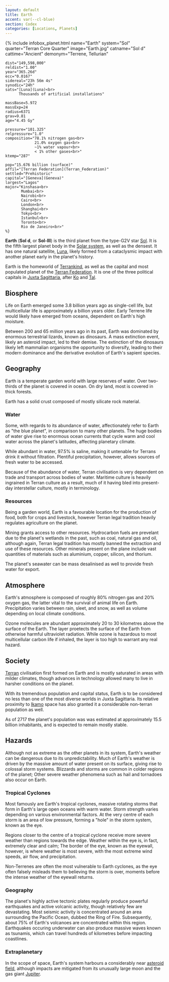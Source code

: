 ```yaml
---
layout: default
title: Earth
accent: var(--cl-blue)
section: Codex
categories: [Locations, Planets]
---
```

{% include infobox_planet.html
    name="Earth"
    system="Sol" 
    quarter="Terran Core Quarter"
    image="Earth.jpg"
    catname="Sol d"
    cattime="Ancient"
    demonym="Terrene, Tellurian"

    dist="149,598,000" 
    reldist="1.00"
    year="365.26d"
    ecc="0.0167"
    sidereal="23h 56m 4s"
    synodic="24h"
    sats="[Luna](Luna)<br>
          Thousands of artificial installations"

    massBase=5.972
    massExp=24
    radius=6371
    grav=9.81
    age="4.45 Gy"

    pressure="101.325"
    relpressure="1.0"
    composition="78.1% nitrogen gas<br>
                 21.0% oxygen gas<br>
                 ~1% water vapour<br>
                 < 1% other gases<br>"
    ktemp="287"

    pop="15.676 billion (surface)"
    affil="[Terran Federation](Terran_Federation)"
    settled="Prehistoric"
    capital="[Geneva](Geneva)"
    largest="Lagos"
    major="Kinshasa<br>
           Mumbai<br>
           Nairobi<br>
           Cairo<br>
           London<br>
           Shanghai<br>
           Tokyo<br>
           Istanbul<br>
           Toronto<br>
           Rio de Janeiro<br>"
    %}

**Earth** (**Sol d**, or **Sol-III**) is the third planet from the type-G2V star [Sol](Sol).
It is the fifth largest planet body in the [Solar system](Solar_system), as well as the
densest. It has one natural satellite, [Luna](Luna), likely formed from a cataclysmic impact
with another planet early in the planet's history.

Earth is the homeworld of [Terrankind](Terrankind), as well as the capital and most populated
planet of the [Terran Federation](Terran_Federation). It is one of the three political capitals
in [Juxta Sagittaria](Juxta_Sagittaria), after [Ko](Ko) and [Tal](Tal).

## Biosphere
Life on Earth emerged some 3.8 billion years ago as single-cell life, but multicellular life is
approximately a billion years older. Early Terrene life would likely have emerged from oceans,
dependent on Earth's high moisture.

Between 200 and 65 million years ago in its past, Earth was dominated by enormous terrestrial
lizards, known as dinosaurs. A mass extinction event, likely an asteroid impact, led to their
demise. The extinction of the dinosaurs likely left mammalian organisms the opportunity to
diversify, leading to their modern dominance and the derivative evolution of Earth's sapient
species. 

## Geography
Earth is a temperate garden world with large reserves of water. Over two-thirds of the planet is
covered in ocean. On dry land, most is covered in thick forests.

Earth has a solid crust composed of mostly silicate rock material.

### Water
Some, with regards to its abundance of water, affectionately refer to Earth as "the blue planet", in
comparison to many other planets. The huge bodies of water give rise to enormous ocean currents that
cycle warm and cool water across the planet's latitudes, affecting planetary climate.

While abundant in water, 97.5% is saline, making it untenable for Terrans drink it without
filtration. Plentiful precipitation, however, allows sources of fresh water to be accessed.

Because of the abundance of water, Terran civilisation is very dependent on trade and transport
across bodies of water. Maritime culture is heavily ingrained in Terran culture as a result, much
of it having bled into present-day interstellar culture, mostly in terminology.

### Resources
Being a garden world, Earth is a favourable location for the production of food, both for crops and
livestock, however Terran legal tradition heavily regulates agriculture on the planet.

Mining grants access to other resources. Hydrocarbon fuels are prevelant due to the planet's
wetlands in the past, such as coal, natural gas and oil, although again, Terran legal tradition has
mostly banned the extraction and use of these resources. Other minerals present on the plane
include vast quantities of materials such as aluminium, copper, silicon, and thorium.

The planet's seawater can be mass desalinised as well to provide fresh water for export.

## Atmosphere
Earth's atmosphere is composed of roughly 80% nitrogen gas and 20% oxygen gas, the latter vital to
the survival of animal life on Earth. Precipitation varies between rain, sleet, and snow, as well
as volume depending on local climate conditions.

Ozone molecules are abundant approximately 20 to 30 kilometres above the surface of the Earth. The
layer proetects the surface of the Earth from otherwise harmful ultraviolet radiation. While ozone
is hazardous to most multicellular carbon life if inhaled, the layer is too high to warrant any real
hazard.

## Society
[Terran](Terran) civilisation first formed on Earth and is mostly saturated in areas with
milder climates, though advances in technology allowed many to live in harsher conditions on the
planet.

With its tremendous population and capital status, Earth is to be considered no less than one of the
most diverse worlds in Juxta Sagittaria. Its relative proximity to [Ikamo](Ikamo_Federation) space
has also granted it a considerable non-terran population as well.

As of 2717 the planet's population was was estimated at approximately 15.5 billion inhabitants, and
is expected to remain mostly stable.

## Hazards
Although not as extreme as the other planets in its system, Earth's weather can be dangerous due to
its unpredictability. Much of Earth's weather is driven by the massive amount of water present on
its surface, giving rise to colossal storm systems. Blizzards and storms are common in colder
regions of the planet; Other severe weather phenomena such as hail and tornadoes also occur on
Earth. 

### Tropical Cyclones
Most famously are Earth's tropical cyclones, massive rotating storms that form in Earth's large open
oceans with warm water. Storm strength varies depending on various environmental factors. At the
very centre of each storm is an area of low pressure, forming a "hole" in the storm system, known as
the eye.

Regions closer to the centre of a tropical cyclone receive more severe weather than regions towards
the edge. Weather within the eye is, in fact, extremely clear and calm; The border of the eye, known
as the eyewall, however, is where weather is most severe, with the most extreme wind speeds, air
flow, and precipitation.

Non-Terrenes are often the most vulnerable to Earth cyclones, as the eye often falsely misleads them
to believing the storm is over, moments before the intense weather of the eyewall returns.

### Geography
The planet's highly active tectonic plates regularly produce powerful earthquakes and active
volcanic activity, though relatively few are devastating. Most seismic activity is concentrated
around an area surrounding the Pacific Ocean, dubbed the Ring of Fire. Subsequently, about 75% of
Earth's volcanoes are concentrated within this region. Earthquakes occuring underwater can also
produce massive waves known as tsunamis, which can travel hundreds of kilometres before impacting
coastlines.

### Extraplanetary
In the scope of space, Earth's system harbours a considerably near
[asteroid field](Solar_Asteroid_Belt), although impacts are mitigated from its unusually large
moon and the gas giant [Jupiter](Jupiter). 
